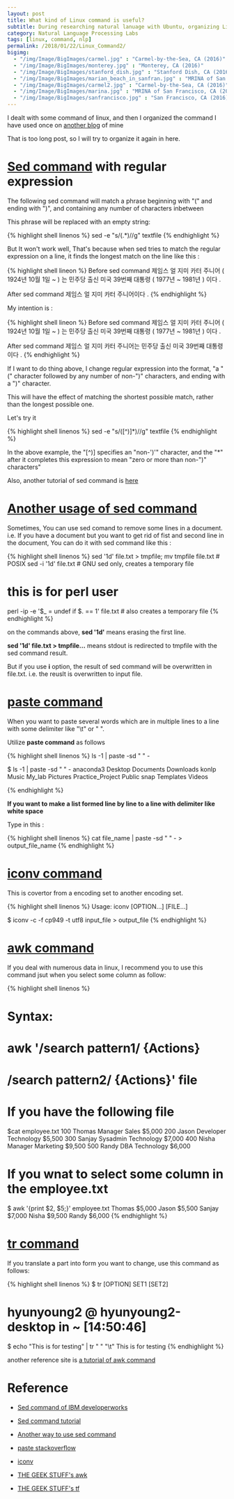 ```yaml
---
layout: post
title: What kind of Linux command is useful?
subtitle: During researching natural lanuage with Ubuntu, organizing Linux command that I have used. 
category: Natural Language Processing Labs
tags: [linux, command, nlp]
permalink: /2018/01/22/Linux_Command2/
bigimg: 
  - "/img/Image/BigImages/carmel.jpg" : "Carmel-by-the-Sea, CA (2016)"
  - "/img/Image/BigImages/monterey.jpg" : "Monterey, CA (2016)"
  - "/img/Image/BigImages/stanford_dish.jpg" : "Stanford Dish, CA (2016)"
  - "/img/Image/BigImages/marian_beach_in_sanfran.jpg" : "MRINA of San Francisco, CA (2016)"
  - "/img/Image/BigImages/carmel2.jpg" : "Carmel-by-the-Sea, CA (2016)"
  - "/img/Image/BigImages/marina.jpg" : "MRINA of San Francisco, CA (2016)"
  - "/img/Image/BigImages/sanfrancisco.jpg" : "San Francisco, CA (2016)"
---
```


I dealt with some command of linux, and then I organized the command I have used once on [another blog](https://hyunyoung2.github.io/2017/6/27/Linux_Command/) of mine

That is too long post, so I will try to organize it again in here. 

# [Sed command](https://www.ibm.com/developerworks/library/l-sed2/)  with regular expression

 The following sed command will match a phrase beginning with "(" and ending with ")", and containing any number of characters inbetween 
 
 This phrase will be replaced with an empty string:

{% highlight shell linenos %}
 sed -e "s/(.*)//g" textfile
{% endhighlight %}

But It won't work well, That's because when sed tries to match the regular expression on a line, it finds the longest
match on the line like this : 

{% highlight shell lineon %}
Before sed command
제임스 얼 지미 카터 주니어 (  1924년 10월 1일 ~  ) 는 민주당 출신 미국 39번째 대통령  ( 1977년 ~ 1981년 ) 이다 .

After sed command
제임스 얼 지미 카터 주니어이다 .
{% endhighlight %}

My intention is :

{% highlight shell lineon %}
Before sed command
제임스 얼 지미 카터 주니어 (  1924년 10월 1일 ~  ) 는 민주당 출신 미국 39번째 대통령  ( 1977년 ~ 1981년 ) 이다 .

After sed command
제임스 얼 지미 카터 주니어는 민주당 출신 미국 39번째 대통령이다 .
{% endhighlight %}

If I want to do thing above, I change regular expression into the format, "a "(" character followed by any number of non-")" characters, and ending with a ")" character.

This will have the effect of matching the shortest possible match, rather than the longest possible one. 

Let's try it 

{% highlight shell linenos %}
 sed -e "s/([^)]*)//g" textfile
{% endhighlight %}

In the above example, the "[^)] specifies an "non-')'" character, and the "*" after it completes this expression to mean "zero or more than non-")" characters"

Also, another tutorial of sed command is [here](https://www.tutorialspoint.com/unix/unix-regular-expressions.htm)

# [Another usage of sed command](https://unix.stackexchange.com/questions/96226/delete-first-line-of-a-file)

Sometimes, You can use sed comand to remove some lines in a document. i.e. If you have a document but you want to get rid of fist and second line in the document, You can do it with sed command like this :

{% highlight shell linenos %}
sed '1d' file.txt > tmpfile; mv tmpfile file.txt # POSIX
sed -i '1d' file.txt # GNU sed only, creates a temporary file

# this is for perl user
perl -ip -e '$_ = undef if $. == 1' file.txt # also creates a temporary file
{% endhighlight %}

on the commands above, **sed '1d'** means erasing the first line. 

**sed '1d' file.txt > tmpfile...** means stdout is redirected to tmpfile with the sed command result. 

But if you use **i** option, the result of sed command will be overwritten in file.txt. i.e. the reuslt is overwritten to input file. 

# [paste command](https://stackoverflow.com/questions/2764051/how-to-join-multiple-lines-of-file-names-into-one-with-custom-delimiter)

When you want to paste several words which are in multiple lines to a line with some delimiter like "\t" or " ". 

Utilize **paste command** as follows

{% highlight shell linenos %}
 ls -1 | paste -sd " " - 
 
 
 $ ls -1 | paste -sd " " -
anaconda3 Desktop Documents Downloads konlp Music My_lab Pictures Practice_Project Public snap Templates Videos

{% endhighlight %}


**If you want to make a list formed line by line to a line with delimiter like white space**

Type in this :

{% highlight shell linenos %}
 cat file_name | paste -sd " " - > output_file_name
{% endhighlight %}

# [iconv command](https://www.mkssoftware.com/docs/man1/iconv.1.asp)

This is covertor from a encoding set to another encoding set. 

{% highlight shell linenos %}
  Usage: iconv [OPTION...] [FILE...]
 
 $ iconv -c -f cp949 -t utf8 input_file > output_file
{% endhighlight %}

# [awk command](https://www.thegeekstuff.com/2010/01/awk-introduction-tutorial-7-awk-print-examples)

If you deal with numerous data in linux, I recommend you to use this command jsut when you select some column as follow:

{% highlight shell linenos %}
 # Syntax:

# awk '/search pattern1/ {Actions}
#     /search pattern2/ {Actions}' file
     
 # If you have the following file
$cat employee.txt
100  Thomas  Manager    Sales       $5,000
200  Jason   Developer  Technology  $5,500
300  Sanjay  Sysadmin   Technology  $7,000
400  Nisha   Manager    Marketing   $9,500
500  Randy   DBA        Technology  $6,000

# If you wnat to select some column in the employee.txt 

$ awk '{print $2, $5;}' employee.txt
Thomas $5,000
Jason $5,500
Sanjay $7,000
Nisha $9,500
Randy $6,000
{% endhighlight %}

# [tr command](https://www.thegeekstuff.com/2012/12/linux-tr-command/)

If you translate a part into form you want to change, use this command as follows:

{% highlight shell linenos %}
  $ tr [OPTION] SET1 [SET2]
  
# hyunyoung2 @ hyunyoung2-desktop in ~ [14:50:46] 
$ echo "This is for testing" | tr " " "\t"
This	is	for	testing
{% endhighlight %}

another reference site is [a tutorial of awk command](https://www.tutorialspoint.com/unix_commands/awk.htm)

# Reference 

 - [Sed command of IBM developerworks](https://www.ibm.com/developerworks/library/l-sed2/)
 
 - [Sed command tutorial](https://www.tutorialspoint.com/unix/unix-regular-expressions.htm)
 
 - [Another way to use sed command](https://unix.stackexchange.com/questions/96226/delete-first-line-of-a-file)
 
 - [paste stackoverflow](https://stackoverflow.com/questions/2764051/how-to-join-multiple-lines-of-file-names-into-one-with-custom-delimiter)

 - [iconv](https://www.mkssoftware.com/docs/man1/iconv.1.asp)
 
 - [THE GEEK STUFF's awk](https://www.thegeekstuff.com/2010/01/awk-introduction-tutorial-7-awk-print-examples)
 
 - [THE GEEK STUFF's tf](https://www.thegeekstuff.com/2012/12/linux-tr-command/)
